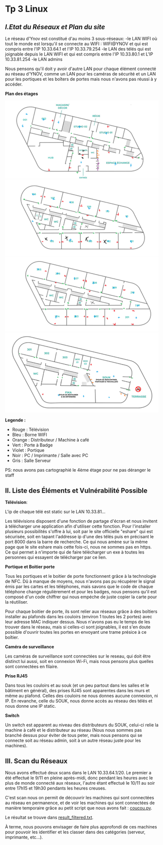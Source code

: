 # Tp 3 Linux


## *I.Etat du Réseaux et Plan du site*

Le réseau d'Ynov est constitué d'au moins 3 sous-réseaux:
-le LAN WIFI où tout le monde est lorsqu'il se connecte au WIFI : WIFI@YNOV et qui est compris entre l'IP 10.33.64.1 et l'IP 10.33.79.254
-le LAN des télés qui est joignable depuis le LAN WIFI et qui est compris entre l'IP 10.33.80.1 et L'IP 10.33.81.254
-le LAN admins 

Nous pensons qu'il doit y avoir d'autre LAN pour chaque élément connecté au réseau d'YNOV, comme un LAN pour les caméras de sécurité et un LAN pour les portiques et les boîters de portes mais nous n'avons pas réussi à y accéder.

**Plan des étages**

![RDC](./Ressource/EtageRDC.png)
![1er](./Ressource/Etage1.png)
![2ème](./Ressource/Etage2.png)
![3ème](./Ressource/Etage3.png)

**Legende :**
- Rouge : Télévision
- Bleu : Borne WIFI
- Orange : Distributeur / Machine à café
- Vert : Porte à Badge
- Violet : Portique
- Noir : PC / Imprimante / Salle avec PC
- Gris : Salle Serveur


PS: nous avons pas cartographié le 4ème étage pour ne pas déranger le staff


## II. Liste des Éléments et Vulnérabilité Possible

**Télévision**:

L'ip de chaque télé est static sur le LAN 10.33.81... 

Les télévisions disposent d'une fonction de partage d'écran et nous invitent à télécharger une application afin d'utiliser cette fonction. Pour l'installer plusieurs possibilités s'offre à lui, soit par le site officielle "eshare" qui est sécurisée, soit en tapant l'addresse ip d'une des télés puis en précisant le port 8000 dans la barre de recherche. Ce qui nous amène sur la même page que le site eshare mais cette fois-ci, nous ne sommes pas en https. Ce qui permet à n'importe qui de faire télécharger un exe à toutes les personnes qui essayent de télécharger par ce lien.

**Portique et Boitier porte**

Tous les portiques et le boitier de porte fonctionnent grâce à la technologie de NFC. Dû à manque de moyens, nous n'avons pas pu récupérer le signal émis par les cartes et les téléphones, mais savons que le code de chaque téléphone change régulièrement et pour les badges, nous pensons qu'il est composé d'un code chiffrer qui nous empéche de juste copier la carte pour la réutiliser. 

Pour chaque boitier de porte, ils sont relier aux réseaux grâce à des boîtiers installer au plafonds dans les couloirs (environ 1 toutes les 2 portes) avec leur adresse MAC indiquer dessus. Nous n'avons pas eu le temps de les trouver dans le réseau, mais si celles-ci sont joignables, il est s'en doute possible d'ouvrir toutes les portes en envoyant une trame présice à ce boîtier.

**Caméra de surveillance**

Les caméras de surveillance sont connectées sur le reseau, qui doit être distinct lui aussi, soit en connexion Wi-Fi, mais nous pensons plus quelles sont connectées en filaire.

**Prise RJ45**

Dans tous les couloirs et au souk (et un peu partout dans les salles et le bâtiment en général), des prises RJ45 sont apparentes dans les murs et même au plafond. Celles des couloirs ne nous donnes aucune connexion, ni IP. En revanche, celle du SOUK, nous donne accès au réseau des télés et nous donne une IP static.

**Switch**

Un switch est apparent au niveau des distributeurs du SOUK, celui-ci relie la machine à café et le distributeur au réseau (Nous nous sommes pas branché dessus pour éviter de tous peter, mais nous pensons qui se connecte soit au réseau admin, soit à un autre réseau juste pour les machines).

## III. Scan du Réseaux

Nous avons effectué deux scans dans le LAN 10.33.64.1/20. Le premier a été effectué le 9/11 en pleine après-midi, donc pendant les heures avec le plus de monde connecté aux réseaux, l'autre étant effectué le 10/11 au soir entre 17h15 et 19h30 pendants les heures creuses. 

C'est scan nous on permit de découvrir les machines qui sont connectées au réseau en permanence, et de voir les machines qui sont connectées de manière temporaire grâce au petit script que nous avons fait : [coucou.py](./Ressource/coucou.py).

Le résultat se trouve dans [result_filtered.txt](./Ressource/result_filtered.txt).

À terme, nous pouvons envisager de faire plus approfondi de ces machines pour pouvoir les identifier et les classer dans des catégories (serveur, imprimante, etc...).